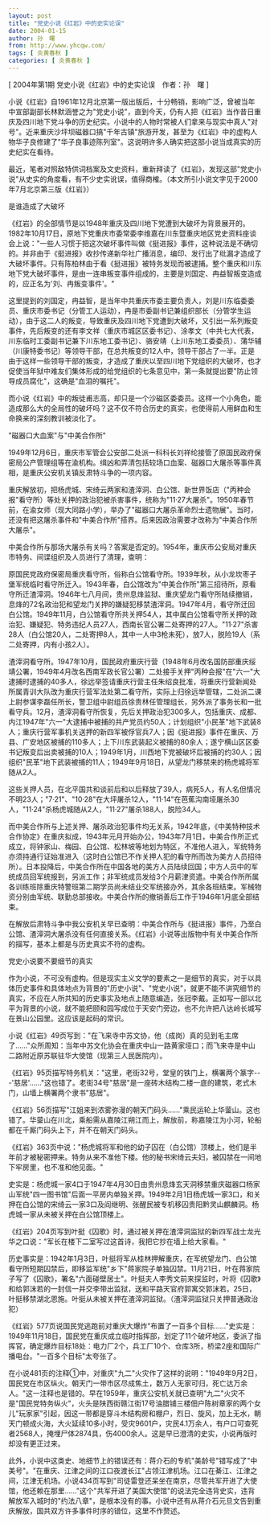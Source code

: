 ```yaml
---
layout: post
title: "党史小说《红岩》中的史实论误"
date: 2004-01-15
author: 孙　曙
from: http://www.yhcqw.com/
tags: [ 炎黄春秋 ]
categories: [ 炎黄春秋 ]
---
```



[ 2004年第1期 党史小说《红岩》中的史实论误　作者：孙　曙 ]


小说《红岩》自1961年12月北京第一版出版后，十分畅销，影响广泛，曾被当年中宣部副部长林默涵誉之为"党史小说"，直到今天，仍有人把《红岩》当作昔日重庆及四川地下党斗争的历史纪实。小说中的人物时常被人们拿来与现实中真人"对号"。近来重庆沙坪坝磁器口搞"千年古镇"旅游开发，甚至为《红岩》中的虚构人物华子良修建了"华子良事迹陈列室"。这说明许多人确实把这部小说当成真实的历史纪实在看待。


最近，笔者对照敌特供词档案及文史资料，重新拜读了《红岩》，发现这部"党史小说"从史实的角度看，有不少史实讹误，值得商榷。（本文所引小说文字见于2000年7月北京第三版《红岩》）

是谁造成了大破坏


《红岩》的全部情节是以1948年重庆及四川地下党遭到大破坏为背景展开的。1982年10月17日，原地下党重庆市委常委李维嘉在川东暨重庆地区党史资料座谈会上说："一些人习惯于把这次破坏事件叫做《挺进报》事件，这种说法是不确切的。并非由于《挺进报》收抄传递新华社广播消息，编印、发行出了纰漏才造成了大破坏事件。只有陈柏林由于看《挺进报》被特务发现而被逮捕。整个重庆和川东地下党大破坏事件，是由一连串叛变事件组成的，主要是刘国定、冉益智叛变造成的，应正名为'刘、冉叛变事件'。"


这里提到的刘国定，冉益智，是当年中共重庆市委主要负责人，刘是川东临委委员、重庆市委书记（分管工人运动），冉是市委副书记兼组织部长（分管学生运动），由于这二人的叛变，导致重庆及四川地下党遭到大破坏，又引出一系列叛变事件，先后叛变的还有李文祥（重庆市城区区委书记）、涂孝文（中共七大代表，川东临时工委副书记兼下川东地工委书记）、骆安靖（上川东地工委委员）、蒲华辅（川康特委书记）等领导干部，在总共叛变的12人中，领导干部占了一半。正是由于这样一些领导干部的叛变，才造成了重庆以至四川地下党组织的大破坏，也才促使当年狱中难友们集体形成的给党组织的七条意见中，第一条就提出要"防止领导成员腐化"，这确是"血泪的嘱托"。


而小说《红岩》中的叛徒甫志高，却只是一个沙磁区委委员。这样一个小角色，能造成那么大的全局性的破坏吗？这不仅不符合历史的真实，也使得前人用鲜血和生命换来的深刻教训被淡化了。

"磁器口大血案"与"中美合作所"


1949年12月6日，重庆市军管会公安部二处派一科科长刘祥纶接管了原国民政府保密局公产管理组等在渝机构。缉凶和弄清包括较场口血案、磁器口大屠杀等事件真相，是重庆公安机关镇反肃特斗争的一项内容。


重庆解放初，把杨虎城、宋绮云两家和渣滓洞、白公馆、新世界饭店（"丙种会报"看守所）等处关押的政治犯被杀害事件，统称为"11·27大屠杀"。1950年春节前，在渝女师（现大同路小学），举办了"磁器口大屠杀革命烈士遗物展"。当时，还没有把这屠杀事件和"中美合作所"搭界。后来因政治需要才改称为"中美合作所大屠杀"。

中美合作所与那场大屠杀有关吗？答案是否定的。1954年，重庆市公安局对重庆市特务、间谍组织及人员进行了清理，查明：


原国民党政府保密局重庆看守所，俗称白公馆看守所。1939年秋，从小龙坎枣子堡军统临时看守所迁入。1943年春，白公馆改为"中美合作所"第三招待所，原看守所迁渣滓洞。1946年七八月间，贵州息烽监狱、重庆望龙门看守所陆续撤销，息烽的72名政治犯和望龙门关押的嫌疑犯移禁渣滓洞。1947年4月，看守所迁回白公馆。1949年11月，白公馆看守所共关押54人，其中属白公馆看守所关押的政治犯、嫌疑犯、特务违纪人员27人，西南长官公署二处寄押的27人。"11·27"杀害28人（白公馆20人，二处寄押8人，其中一人中3枪未死），放7人，脱险19人（系二处寄押，内有小孩2人）。


渣滓洞看守所。1947年10月，国民政府重庆行营（1948年6月改名国防部重庆绥靖公署，1949年4月改名西南军政长官公署）二处接手关押"丙种会报"在"六一"大逮捕时逮捕的40多人，徐远举签请重庆行营主任朱绍良批准，将重庆行营新闻处所属青训大队改为重庆行营军法处第二看守所，实际上归徐远举管辖，二处派二课上尉参谋李磊任所长，警卫组中尉组员徐贵林任管理组长，另外派了事务长和一批看守兵。12月，渣滓洞看守所恢复，先后关押政治犯300多人，包括重庆、成都、内江1947年"六一"大逮捕中被捕的共产党员约50人；计划组织"小民革"地下武装8人；重庆行营军事机关送押的新四军被俘官兵7人；因《挺进报》事件在重庆、万县、广安地区被捕的110多人；上下川东武装起义被捕的80余人；遂宁横山区区委书记叛变后出卖被捕的10人；1949年1月，川西地下党被破坏后被捕的约30人；因组织"民革"地下武装被捕的11人；1949年9月18日，从望龙门移禁来的杨虎城将军随从2人。


这些关押人员，在北平国共和谈前后和以后释放了39人，病死5人，有人名但情况不明23人；"7·21"、"10·28"在大坪屠杀12人，"11·14"在芭蕉沟南垭屠杀30人，"11·24"杀杨虎城随从2人，"11·27"屠杀188人，脱险34人。


而中美合作所与上述关押、屠杀政治犯事件均无关系，1942年底，《中美特种技术合作协定》在重庆拟成，1943年元月开始办公，1943年7月1日，中美合作所正式成立，将钟家山、梅园、白公馆、松林坡等地划为特区，不准他人进入，军统特务亦须持通行证始准进入（这时白公馆已不作关押人犯的看守所而改为美方人员招待所）。日本投降后，中美合作所在中国各地的美方人员陆续回国；中方人员中的军统成员回军统报到，另派工作；非军统成员发给3个月薪津资遣。中美合作所所属各训练班除重庆特警班第二期学员尚未结业交军统接办外，其余各班结束。军械物资分别由军统、联勤总部接收。中美合作所的撤销善后工作于1946年1月底全部结束。


在解放后肃特斗争中我公安机关早已查明：中美合作所与《挺进报》事件，乃至白公馆、渣滓洞大屠杀没有任何直接关系。《红岩》小说等出版物中有关中美合作所的描写，基本上都是与历史真实不符的虚构。

党史小说要不要细节的真实


作为小说，不可没有虚构。但是现实主义文学的要素之一是细节的真实，对于以具体历史事件和具体地点为背景的"历史小说"、"党史小说"，就更不能不讲究细节的真实，不应在人所共知的历史事实及地点上随意编造，张冠李戴。正如写一部以北平为背景的小说，就不能把颐和园写成位于天安门旁边，也不允许把八达岭长城写在景山公园里。这应该是起码的常识。


小说《红岩》49页写到："在飞来寺中苏文协，他（成岗）真的见到毛主席了……"众所周知：当年中苏文化协会在重庆中山一路黄家垭口；而飞来寺是中山二路附近原苏联驻华大使馆（现第三人民医院内）。


《红岩》95页描写特务机关："这里，老街32号，堂皇的铁门上，横署两个篆字---'慈居'……"这也错了。老街34号"慈居"是一座砖木结构二楼一底的建筑，老式木门，山墙上横署两个隶书"慈居"。


《红岩》56页描写"江姐来到浓雾弥漫的朝天门码头……"乘民运轮上华蓥山。这也错了。华蓥山在川北，乘船需从嘉陵江朔江而上，解放前，称嘉陵江为小河，轮船都在千厮门码头上下，并不在朝天门码头。


《红岩》363页中说："杨虎城将军和他的幼子囚在（白公馆）顶楼上，他们是半年前才被秘密押来。特务从来不准他下楼。他的秘书宋绮云夫妇，被囚禁在一间地下牢房里，也不准和他见面。"


史实是：杨虎城一家4口于1947年4月30日由贵州息烽玄天洞移禁重庆磁器口杨家山军统"四一图书馆"后面一平房内单独关押。1949年2月1日杨虎城一家3口，和关押在白公馆的宋绮云一家3口及阎继明、张醒民被专机移囚贵阳黔灵山麒麟洞。杨虎城一家从未被关押在白公馆顶楼上。

《红岩》204页写到叶挺《囚歌》时，通过被关押在渣滓洞监狱的新四军战士龙光华之口说："军长在楼下二室写过这首诗，我把它抄在墙上给大家看。"


历史事实是：1942年1月3日，叶挺将军从桂林押解重庆，在军统望龙门、白公馆看守所短期囚禁后，即移监军统"乡下"蒋家院子单独囚禁。11月21日，叶在蒋家院子写了《囚歌》，署名"六面碰壁居士"。叶挺夫人李秀文前来探监时，叶将《囚歌》和给郭沫若的一封信一并交李带出监狱，送和平路天官府郭寓交郭沫若。25日，叶挺移禁湖北恩施。叶挺从未被关押在渣滓洞监狱。（渣滓洞监狱只关押普通政治犯）


《红岩》577页说国民党逃跑前对重庆大爆炸"布置了一百多个目标……"史实是：1949年11月18日，国民党在重庆成立临时指挥部，划定了11个破坏地区，委派了指挥官，确定爆炸目标18处：电力厂2个，兵工厂10个、仓库3所，桥梁2座和国际广播电台。"一百多个目标"太夸张了。


在小说481页的注释①中，对重庆"九二"火灾作了这样的说明："1949年9月2日，国民党在市区纵火。朝天门一带市区尽成焦土，数万人无家可归，死亡达万余人。"这一注释也是错的。早在1959年，重庆公安机关就已查明"九二"火灾不是"国民党特务纵火"，火头是陕西街赣江街17号油腊铺三楼佃户陈树章家的两个女儿"玩家家"引起，因这一带都是穿斗木结构房和棚户，烈日、旋风，加上无水，朝天门顿成火海，大火延续10多小时，受灾9601户，灾民4.1万余人，有户口可查死者2568人，掩埋尸体2874具，伤4000余人。这是早已澄清的史实，小说再版时却没有更正过来。


此外，小说中这类史、地细节上的错误还有：蒋介石的专机"美龄号"错写成了"中美号"。"在重庆、江津之间的江口夜渡长江"占领江津机场。江口在綦江、江津之间，江津无机场。小说434页写到"司徒雷登还呆坐在南京，尽管共军开进了大使馆，他还赖在那里……"这个"共军开进了美国大使馆"的说法完全违背史实，违背解放军入城时的"约法八章"，是根本没有的事。小说中还有从蒋介石元旦文告到重庆解放，国共双方许多事件时序的错位，这里不作赘述。


